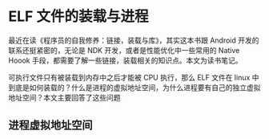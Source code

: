 # ELF 文件的装载与进程
最近在读《程序员的自我修养：链接，装载与库》，其实这本书跟 Android 开发的联系还挺紧密的，无论是 NDK 开发，或者是性能优化中一些常用的 Native Hoook 手段，都需要了解一些链接，装载相关的知识点。本文为读书笔记。

可执行文件只有被装载到内存中之后才能被 CPU 执行，那么 ELF 文件在 linux 中到底是如何装载的？什么是进程的虚拟地址空间，为什么进程要有自己的独立虚拟地址空间？本文主要回答了这些问题

## 进程虚拟地址空间
